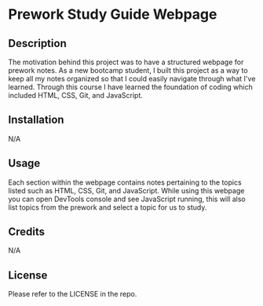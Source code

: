 # Prework Study Guide Webpage

## Description

The motivation behind this project was to have a structured webpage for prework notes. As a new bootcamp student, I built this project as a way to keep all my notes organized so that I could easily navigate through what I've learned. Through this course I have learned the foundation of coding which included HTML, CSS, Git, and JavaScript.

## Installation

N/A

## Usage

Each section within the webpage contains notes pertaining to the topics listed such as HTML, CSS, Git, and JavaScript. While using this webpage you can open DevTools console and see JavaScript running, this will also list topics from the prework and select a topic for us to study.

## Credits

N/A

## License

Please refer to the LICENSE in the repo.
